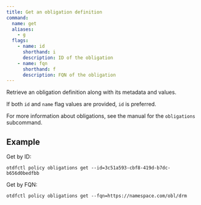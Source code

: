 ```yaml
---
title: Get an obligation definition
command:
  name: get
  aliases:
    - g
  flags:
    - name: id
      shorthand: i
      description: ID of the obligation
    - name: fqn
      shorthand: f
      description: FQN of the obligation
---
```


Retrieve an obligation definition along with its metadata and values.

If both `id` and `name` flag values are provided, `id` is preferred.

For more information about obligations, see the manual for the `obligations` subcommand.

## Example

Get by ID:

```shell
otdfctl policy obligations get --id=3c51a593-cbf8-419d-b7dc-b656d0bedfbb
```

Get by FQN:

```shell
otdfctl policy obligations get --fqn=https://namespace.com/obl/drm
```
